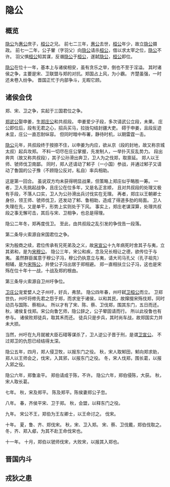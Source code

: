 # 隐公
## 概览
[隐公]为[惠公]庶子，[桓公]之兄。
前七二三年，[惠公]去世，[桓公]年少，故立[隐公]摄政。
前七一二年，公子翬（字羽父）向[隐公]请杀[桓公]，借以求太宰之位，[隐公]不许。
羽父惧[桓公]知其谋，反谮[隐公]于[桓公]，遂弑[隐公]，[桓公]即位。

[隐公]在位十一年，基本上与诸侯相安，虽有贪乐之举，倒也不至于淫溢。
其时诸侯之争，主要是宋、卫联盟与郑的对抗。郑国占上风，为小霸。
齐楚虽强，一时还未卷入纷争。
晋国正忙于内部争斗，无暇它顾。

## 诸侯会伐
郑、宋、卫之争，实起于三国君位之争。

[郑武公]娶申姜，生[郑庄公]和共叔段。
申姜爱少子段，多次请武公立段，未果。
庄公即位后，段有无君之心，招兵买马，拉拢勾结封疆大吏。
碍于申姜，且段反迹未显，庄公一直忍耐纵容。
但同时暗中布署，静待时机，以期雷霆一击。

[隐公]元年，共叔段终于按捺不住，以申姜为内应，欲从京（段的封地，故又称京城太叔）起兵攻郑。
不料一切尽在庄公掌握，先发制人，一举扑灭反乱势力。
段出奔共（故又称共叔段），其子公孙滑出奔卫，卫人为之伐郑，取禀延。
郑人以王师、虢师伐卫南鄙。
同时，郑人还请动了邾子（一小国）参战，并通过邾子又请动了鲁国的公子豫（不顾隐公反对，私自）率兵相助。

这是第一回合。
虽说双方均未获得明显战果，但策略上郑庄似乎略胜一筹。
一者，卫人先挑起战争，且庄公在位多年，又是名正言顺，
且对共叔段的处理又极有手段，不落人口实，卫人为公孙滑出兵讨伐实在无理。
再者，郑庄以王朝卿士身份，领王师、虢师伐卫，还发动了邾、鲁相助，造成了得道多肋的局面。
卫人失理在先，又是单干，形势上实则处于下风。
事实上，郑庄老谋深算，处理共叔段之事无懈可击，其后与宋、卫相争，也总是得理。

隐公二年冬，郑再度伐卫。
至此，由共叔段之乱引发的争伐告一段落。

第二条导火索源自宋国君位之争。

宋为殷商之续，君位传承有兄死弟及之义，故[宋宣公]十九年病死时舍其子与夷，立其弟和，是为[宋穆公]。
隐公三年，宋公和疾，念及兄长相让之德，欲传位于与夷。
虽然群臣属意于穆公子冯，穆公仍执意立与夷，请大司马孔父（孔子祖先）相辅，是为[宋殇公]，并使公子冯出居于郑相避。
郑一直相扶立公子冯，这也是宋殇在位十年十一战，十战及郑的根由。

第三条导火索源自卫州吁争位。

[卫庄公]宠爱嬖人之子州吁，好兵，弗禁。
隐公四年春，州吁弑[卫桓公]而立。
卫郑世仇，州吁将修先君之怨于郑，而求宠于诸侯，以和其民，故撺掇宋殇伐郑，同时动员与国陈、蔡相从。
所以才有了宋、陈、蔡、卫伐郑，围其东门，五日而还。
秋，诸侯复伐郑。宋公向鲁乞师，隐公辞之，公子翚固请而行。
所以此役鲁也有参与。
诸侯败郑徒兵，取其禾而还。
徒兵只是步兵，其时尚车战，故郑国实力并未大损。

当然，州吁在九月就被大臣石碏等谋杀了，卫人逆公子晋于刑，是谓[卫宣公]。
不过郑卫的仇怨已经结得太深。

隐公五年，四月，郑人侵卫牧，以报东门之役。
秋，宋人取邾田，邾向郑求助，郑人以王师会之，伐宋，入其郛，以报东门之役。
冬，宋人伐郑，围长葛，以报入郛之役。

隐公六年，郑鲁渝平。
郑伯请成于陈，不许。
隐公六年，郑伯侵陈，大获。
秋，宋人取长葛。

七年。
秋，宋及郑平。
陈及郑平。陈侯妻郑公子忽。

八年。
春，齐侯平宋、卫于郑。
秋，会盟，以释东门之役。

九年。
宋公不王，郑伯为王左卿士，以王命讨之。
伐宋。

十年。
夏，鲁、齐、郑伐宋。
秋，宋、卫入郑。
宋、蔡、卫伐戴，郑伯伐取之。
冬，齐、郑入郕，为其不赴王命伐宋也。

十一年。
十月，郑伯以虢师伐宋，大败宋，以报其入郑也。


## 晋国内斗

## 戎狄之患

[隐公]: http://baike.baidu.com/view/601498.htm
[惠公]: http://baike.baidu.com/view/845682.htm
[桓公]: http://baike.baidu.com/view/947554.htm
[郑庄公]: http://baike.baidu.com/view/42917.htm
[郑武公]: http://baike.baidu.com/view/954539.htm
[宋宣公]: http://baike.baidu.com/view/961606.htm
[宋穆公]: http://baike.baidu.com/view/961670.htm
[宋殇公]: http://baike.baidu.com/view/961671.htm
[卫庄公]: http://baike.baidu.com/view/1186143.htm
[齐僖公]: http://baike.baidu.com/view/496851.htm
[卫桓公]: http://baike.baidu.com/view/1184456.htm
[卫宣公]: http://baike.baidu.com/view/676698.htm

